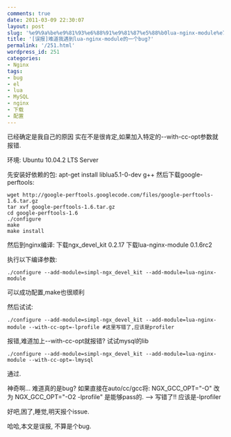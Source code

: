 ```yaml
---
comments: true
date: 2011-03-09 22:30:07
layout: post
slug: '%e9%9a%be%e9%81%93%e6%88%91%e9%81%87%e5%88%b0lua-nginx-module%e7%9a%84%e4%b8%80%e4%b8%aabug'
title: '[误报]难道我遇到lua-nginx-module的一个bug?'
permalink: '/251.html'
wordpress_id: 251
categories:
- Nginx
tags:
- bug
- el
- lua
- MySQL
- nginx
- 下载
- 配置
---
```


已经确定是我自己的原因
实在不是很肯定,如果加入特定的--with-cc-opt参数就报错.

环境: Ubuntu 10.04.2 LTS Server

先安装好依赖的包:
apt-get install liblua5.1-0-dev g++
然后下载google-perftools:

    
    
    wget http://google-perftools.googlecode.com/files/google-perftools-1.6.tar.gz
    tar xvf google-perftools-1.6.tar.gz
    cd google-perftools-1.6
    ./configure
    make
    make install
    


然后到nginx编译:
下载ngx_devel_kit 0.2.17
下载lua-nginx-module 0.1.6rc2

执行以下编译参数:

	./configure --add-module=simpl-ngx_devel_kit --add-module=lua-nginx-module

可以成功配置,make也很顺利

然后试试:

    
    
    ./configure --add-module=simpl-ngx_devel_kit --add-module=lua-nginx-module --with-cc-opt=-lprofile #这里写错了,应该是profiler
    


报错,难道加上--with-cc-opt就报错?
试试mysql的lib

    
    ./configure --add-module=simpl-ngx_devel_kit --add-module=lua-nginx-module --with-cc-opt=-lmysql
    


通过.

神奇啊... 难道真的是bug?
如果直接在auto/cc/gcc将:
NGX_GCC_OPT="-O"
改为
NGX_GCC_OPT="-O2 -lprofile" 是能够pass的. --> 写错了!! 应该是-lprofiler

好吧,困了,睡觉,明天报个issue.

哈哈,本文是误报, 不算是个bug.
